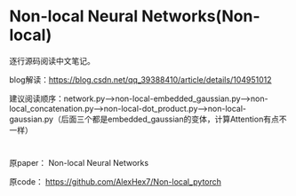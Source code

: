 # Non-local Neural Networks(Non-local)

逐行源码阅读中文笔记。

blog解读：https://blog.csdn.net/qq_39388410/article/details/104951012

建议阅读顺序：network.py-->non-local-embedded_gaussian.py-->non-local_concatenation.py-->non-local-dot_product.py-->non-local-gaussian.py（后面三个都是embedded_gaussian的变体，计算Attention有点不一样）

#

原paper： Non-local Neural Networks

原code： https://github.com/AlexHex7/Non-local_pytorch
